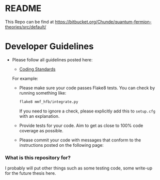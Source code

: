 # README #

This Repo can be find at https://bitbucket.org/Chunde/quantum-fermion-theories/src/default/

# Developer Guidelines

* Please follow all guidelines posted here:

  * [Coding Standards](http://labs.wsu.edu/forbes/public/student_resources/prerequisites/#Coding)

  For example:
  
  * Please make sure your code passes Flake8 tests.  You can check by
    running something like:
  
    ```bash
    flake8 mmf_hfb/integrate.py
    ```

    If you need to ignore a check, please explicitly add this to
    `setup.cfg` with an explanation.

   * Provide tests for your code.  Aim to get as close to 100% code
     coverage as possible.

  * Please commit your code with messages that conform to the
    instructions posted on the following page:
  

### What is this repository for? ###

I probably will put other things such as some testing code, some write-up for the future thesis here.
